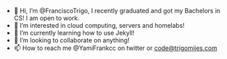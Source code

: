 - 👋 Hi, I’m @FranciscoTrigo, I recently graduated and got my Bachelors in CS! I am open to work.
- 👀 I’m interested in cloud computing, servers and homelabs!
- 🌱 I’m currently learning how to use Jekyll!
- 💞️ I’m looking to collaborate on anything!
- 📫 How to reach me @YamiFrankcc on twitter or code@trigomijes.com

<!---
FranciscoTrigo/FranciscoTrigo is a ✨ special ✨ repository because its `README.md` (this file) appears on your GitHub profile.
You can click the Preview link to take a look at your changes.
--->
